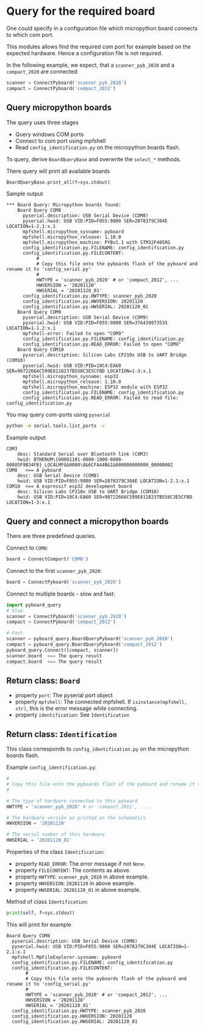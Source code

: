 # Query for the required board

One could specify in a configuration file which micropython board connects to which com port.

This modules allows find the required com port for example based on the expected hardware. Hence a configuration file is not required.

In the following example, we expect, that a `scanner_pyb_2020` and a `compact_2020` are connected:

```python
scanner = ConnectPyboard('scanner_pyb_2020')
compact = ConnectPyboard('compact_2012')
```

## Query micropython boards

The query uses three stages
* Query windows COM ports
* Connect to com port using mpfshell
* Read `config_identification.py` on the micropython boards flash.

To query, derive `BoardQueryBase` and overwrite the `select_*` methods.

There query will print all available boards

```python
BoardQueryBase.print_all(f=sys.stdout)
```

Sample output
```text
*** Board Query: Micropython boards found:
    Board Query COM8
      pyserial.description: USB Serial Device (COM8)
      pyserial.hwid: USB VID:PID=F055:9800 SER=2078379C304E LOCATION=1-2.1:x.1
      mpfshell.micropython_sysname: pyboard
      mpfshell.micropython_release: 1.10.0
      mpfshell.micropython_machine: PYBv1.1 with STM32F405RG
      config_identification.py.FILENAME: config_identification.py
      config_identification.py.FILECONTENT:
           #
           # Copy this file onto the pyboards flash of the pyboard and rename it to 'config_serial.py'
           #
           HWTYPE = 'scanner_pyb_2020' # or 'compact_2012', ...
           HWVERSION = '20201120'
           HWSERIAL = '20201120_01'
      config_identification.py.HWTYPE: scanner_pyb_2020
      config_identification.py.HWVERSION: 20201120
      config_identification.py.HWSERIAL: 20201120_01
    Board Query COM9
      pyserial.description: USB Serial Device (COM9)
      pyserial.hwid: USB VID:PID=F055:9800 SER=376439873535 LOCATION=1-1.2:x.1
      mpfshell-error: Failed to open "COM9"
      config_identification.py.FILENAME: config_identification.py
      config_identification.py.READ_ERROR: Failed to open "COM9"
    Board Query COM10
      pyserial.description: Silicon Labs CP210x USB to UART Bridge (COM10)
      pyserial.hwid: USB VID:PID=10C4:EA60 SER=9072266AC599E8118237B558C3E5CFBD LOCATION=1-3:x.1
      mpfshell.micropython_sysname: esp32
      mpfshell.micropython_release: 1.10.0
      mpfshell.micropython_machine: ESP32 module with ESP32
      config_identification.py.FILENAME: config_identification.py
      config_identification.py.READ_ERROR: Failed to read file: config_identification.py
```

You may query com-ports using `pyserial`
```bash
python -m serial.tools.list_ports -v
```

Example output
```text
COM3
    desc: Standard Serial over Bluetooth link (COM3)
    hwid: BTHENUM\{00001101-0000-1000-8000-00805F9B34FB}_LOCALMFG&0000\8&6CFA44B&1&000000000000_00000002
COM8   <== A pyboard
    desc: USB Serial Device (COM8)
    hwid: USB VID:PID=F055:9800 SER=2078379C304E LOCATION=1-2.1:x.1
COM10  <== A espressif esp32 development board
    desc: Silicon Labs CP210x USB to UART Bridge (COM10)
    hwid: USB VID:PID=10C4:EA60 SER=9072266AC599E8118237B558C3E5CFBD LOCATION=1-3:x.1
```

## Query and connect a micropython boards

There are three predefined queries.

Connect to `COM8`:
```python
board = ConnectComport('COM8')
```

Connect to the first `scanner_pyb_2020`:
```python
board = ConnectPyboard('scanner_pyb_2020')
```

Connect to multiple boards - slow and fast:
```python
import pyboard_query
# Slow
scanner = ConnectPyboard('scanner_pyb_2020')
compact = ConnectPyboard('compact_2012')

# Fast
scanner = pyboard_query.BoardQueryPyboard('scanner_pyb_2020')
compact = pyboard_query.BoardQueryPyboard('compact_2012')
pyboard_query.Connect([compact, scanner])
scanner.board  <== The query result
compact.board  <== The query result
```

## Return class: `Board`

* property `port`: The pyserial port object
* property `mpfshell`: The connected mpfshell. If `isinstance(mpfshell, str)`, this is the error message while connecting.
* property `identification`: See `Identification`

## Return class: `Identification`

This class corresponds to `config_identification.py` on the micropython boards flash.

Example `config_identification.py`:
```python
#
# Copy this file onto the pyboards flash of the pyboard and rename it to 'config_identification.py'
#

# The type of hardware connected to this pyboard
HWTYPE = 'scanner_pyb_2020' # or 'compact_2012', ...

# The hardware version as printed on the schematics
HWVERSION = '20201120'

# The serial number of this hardware
HWSERIAL = '20201120_01'
```

Properties of the class `Identification`:

* property `READ_ERROR`: The error message if not `None`.
* property `FILECONTENT`: The contents as above.
* property `HWTYPE`: `scanner_pyb_2020` in above example.
* property `HWVERSION`: `20201120` in above example.
* property `HWSERIAL`: `20201120_01` in above example.

Method of class `Identification`:

```python
print(self, f=sys.stdout)
```

This will print for example

```text
Board Query COM8
  pyserial.description: USB Serial Device (COM8)
  pyserial.hwid: USB VID:PID=F055:9800 SER=2078379C304E LOCATION=1-2.1:x.1
  mpfshell.MpFileExplorer.sysname: pyboard
  config_identification.py.FILENAME: config_identification.py
  config_identification.py.FILECONTENT:
       #
       # Copy this file onto the pyboards flash of the pyboard and rename it to 'config_serial.py'
       #
       HWTYPE = 'scanner_pyb_2020' # or 'compact_2012', ...
       HWVERSION = '20201120'
       HWSERIAL = '20201120_01'
  config_identification.py.HWTYPE: scanner_pyb_2020
  config_identification.py.HWVERSION: 20201120
  config_identification.py.HWSERIAL: 20201120_01
```
